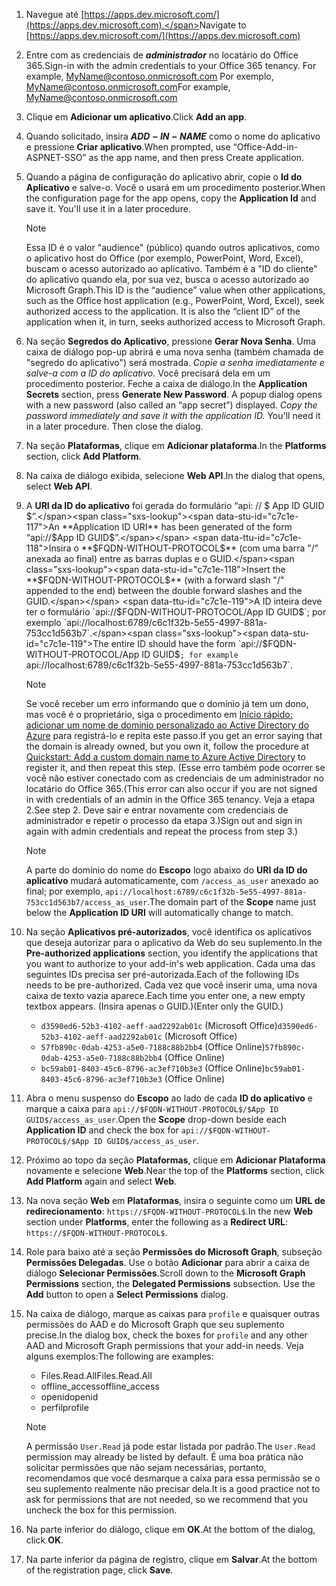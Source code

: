 

1. <span data-ttu-id="c7c1e-101">Navegue até [https://apps.dev.microsoft.com/](https://apps.dev.microsoft.com).</span><span class="sxs-lookup"><span data-stu-id="c7c1e-101">Navigate to [https://apps.dev.microsoft.com/](https://apps.dev.microsoft.com)</span></span>

1. <span data-ttu-id="c7c1e-102">Entre com as credenciais de ***administrador*** no locatário do Office 365.</span><span class="sxs-lookup"><span data-stu-id="c7c1e-102">Sign-in with the admin credentials to your Office 365 tenancy. For example, MyName@contoso.onmicrosoft.com</span></span> <span data-ttu-id="c7c1e-103">Por exemplo, MyName@contoso.onmicrosoft.com</span><span class="sxs-lookup"><span data-stu-id="c7c1e-103">For example, MyName@contoso.onmicrosoft.com</span></span>

1. <span data-ttu-id="c7c1e-104">Clique em **Adicionar um aplicativo**.</span><span class="sxs-lookup"><span data-stu-id="c7c1e-104">Click **Add an app**.</span></span>

1. <span data-ttu-id="c7c1e-105">Quando solicitado, insira **$ADD-IN-NAME$** como o nome do aplicativo e pressione **Criar aplicativo**.</span><span class="sxs-lookup"><span data-stu-id="c7c1e-105">When prompted, use “Office-Add-in-ASPNET-SSO” as the app name, and then press Create application.</span></span>

1. <span data-ttu-id="c7c1e-p102">Quando a página de configuração do aplicativo abrir, copie o **Id do Aplicativo** e salve-o. Você o usará em um procedimento posterior.</span><span class="sxs-lookup"><span data-stu-id="c7c1e-p102">When the configuration page for the app opens, copy the **Application Id** and save it. You'll use it in a later procedure.</span></span>

    > [!NOTE]
    > <span data-ttu-id="c7c1e-p103">Essa ID é o valor "audience" (público) quando outros aplicativos, como o aplicativo host do Office (por exemplo, PowerPoint, Word, Excel), buscam o acesso autorizado ao aplicativo. Também é a "ID do cliente" do aplicativo quando ela, por sua vez, busca o acesso autorizado ao Microsoft Graph.</span><span class="sxs-lookup"><span data-stu-id="c7c1e-p103">This ID is the “audience” value when other applications, such as the Office host application (e.g., PowerPoint, Word, Excel), seek authorized access to the application. It is also the “client ID” of the application when it, in turn, seeks authorized access to Microsoft Graph.</span></span>

1. <span data-ttu-id="c7c1e-p104">Na seção **Segredos do Aplicativo**, pressione **Gerar Nova Senha**. Uma caixa de diálogo pop-up abrirá e uma nova senha (também chamada de "segredo do aplicativo") será mostrada. *Copie a senha imediatamente e salve-a com a ID do aplicativo.* Você precisará dela em um procedimento posterior. Feche a caixa de diálogo.</span><span class="sxs-lookup"><span data-stu-id="c7c1e-p104">In the **Application Secrets** section, press **Generate New Password**. A popup dialog opens with a new password (also called an “app secret”) displayed. *Copy the password immediately and save it with the application ID.* You'll need it in a later procedure. Then close the dialog.</span></span>

1. <span data-ttu-id="c7c1e-115">Na seção **Plataformas**, clique em **Adicionar plataforma**.</span><span class="sxs-lookup"><span data-stu-id="c7c1e-115">In the **Platforms** section, click **Add Platform**.</span></span>

1. <span data-ttu-id="c7c1e-116">Na caixa de diálogo exibida, selecione **Web API**.</span><span class="sxs-lookup"><span data-stu-id="c7c1e-116">In the dialog that opens, select **Web API**.</span></span>

1. <span data-ttu-id="c7c1e-117">A **URI da ID do aplicativo** foi gerada do formulário “api: // $ App ID GUID $”.</span><span class="sxs-lookup"><span data-stu-id="c7c1e-117">An **Application ID URI** has been generated of the form “api://$App ID GUID$”.</span></span> <span data-ttu-id="c7c1e-118">Insira o **$FQDN-WITHOUT-PROTOCOL$** (com uma barra "/" anexada ao final) entre as barras duplas e o GUID.</span><span class="sxs-lookup"><span data-stu-id="c7c1e-118">Insert the **$FQDN-WITHOUT-PROTOCOL$** (with a forward slash "/" appended to the end) between the double forward slashes and the GUID.</span></span> <span data-ttu-id="c7c1e-119">A ID inteira deve ter o formulário `api://$FQDN-WITHOUT-PROTOCOL$/$App ID GUID$`; por exemplo `api://localhost:6789/c6c1f32b-5e55-4997-881a-753cc1d563b7`.</span><span class="sxs-lookup"><span data-stu-id="c7c1e-119">The entire ID should have the form `api://$FQDN-WITHOUT-PROTOCOL$/$App ID GUID$`; for example `api://localhost:6789/c6c1f32b-5e55-4997-881a-753cc1d563b7`.</span></span>

    > [!NOTE]
    > <span data-ttu-id="c7c1e-120">Se você receber um erro informando que o domínio já tem um dono, mas você é o proprietário, siga o procedimento em [Início rápido: adicionar um nome de domínio personalizado ao Active Directory do Azure](https://docs.microsoft.com/azure/active-directory/add-custom-domain) para registrá-lo e repita este passo.</span><span class="sxs-lookup"><span data-stu-id="c7c1e-120">If you get an error saying that the domain is already owned, but you own it, follow the procedure at [Quickstart: Add a custom domain name to Azure Active Directory](https://docs.microsoft.com/azure/active-directory/add-custom-domain) to register it, and then repeat this step.</span></span> <span data-ttu-id="c7c1e-121">(Esse erro também pode ocorrer se você não estiver conectado com as credenciais de um administrador no locatário do Office 365.</span><span class="sxs-lookup"><span data-stu-id="c7c1e-121">(This error can also occur if you are not signed in with credentials of an admin in the Office 365 tenancy.</span></span> <span data-ttu-id="c7c1e-122">Veja a etapa 2.</span><span class="sxs-lookup"><span data-stu-id="c7c1e-122">See step 2.</span></span> <span data-ttu-id="c7c1e-123">Deve sair e entrar novamente com credenciais de administrador e repetir o processo da etapa 3.)</span><span class="sxs-lookup"><span data-stu-id="c7c1e-123">Sign out and sign in again with admin credentials and repeat the process from step 3.)</span></span>

    > [!NOTE]
    > <span data-ttu-id="c7c1e-124">A parte do domínio do nome do **Escopo** logo abaixo do **URI da ID do aplicativo** mudará automaticamente, com `/access_as_user` anexado ao final; por exemplo, `api://localhost:6789/c6c1f32b-5e55-4997-881a-753cc1d563b7/access_as_user`.</span><span class="sxs-lookup"><span data-stu-id="c7c1e-124">The domain part of the **Scope** name just below the **Application ID URI** will automatically change to match.</span></span>

1. <span data-ttu-id="c7c1e-125">Na seção **Aplicativos pré-autorizados**, você identifica os aplicativos que deseja autorizar para o aplicativo da Web do seu suplemento.</span><span class="sxs-lookup"><span data-stu-id="c7c1e-125">In the **Pre-authorized applications** section, you identify the applications that you want to authorize to your add-in's web application.</span></span> <span data-ttu-id="c7c1e-126">Cada uma das seguintes IDs precisa ser pré-autorizada.</span><span class="sxs-lookup"><span data-stu-id="c7c1e-126">Each of the following IDs needs to be pre-authorized.</span></span> <span data-ttu-id="c7c1e-127">Cada vez que você inserir uma, uma nova caixa de texto vazia aparece.</span><span class="sxs-lookup"><span data-stu-id="c7c1e-127">Each time you enter one, a new empty textbox appears.</span></span> <span data-ttu-id="c7c1e-128">(Insira apenas o GUID.)</span><span class="sxs-lookup"><span data-stu-id="c7c1e-128">(Enter only the GUID.)</span></span>
    * <span data-ttu-id="c7c1e-129">`d3590ed6-52b3-4102-aeff-aad2292ab01c` (Microsoft Office)</span><span class="sxs-lookup"><span data-stu-id="c7c1e-129">`d3590ed6-52b3-4102-aeff-aad2292ab01c` (Microsoft Office)</span></span>
    * <span data-ttu-id="c7c1e-130">`57fb890c-0dab-4253-a5e0-7188c88b2bb4` (Office Online)</span><span class="sxs-lookup"><span data-stu-id="c7c1e-130">`57fb890c-0dab-4253-a5e0-7188c88b2bb4` (Office Online)</span></span>
    * <span data-ttu-id="c7c1e-131">`bc59ab01-8403-45c6-8796-ac3ef710b3e3` (Office Online)</span><span class="sxs-lookup"><span data-stu-id="c7c1e-131">`bc59ab01-8403-45c6-8796-ac3ef710b3e3` (Office Online)</span></span>

1. <span data-ttu-id="c7c1e-132">Abra o menu suspenso do **Escopo** ao lado de cada **ID do aplicativo** e marque a caixa para `api://$FQDN-WITHOUT-PROTOCOL$/$App ID GUID$/access_as_user`.</span><span class="sxs-lookup"><span data-stu-id="c7c1e-132">Open the **Scope** drop-down beside each **Application ID** and check the box for `api://$FQDN-WITHOUT-PROTOCOL$/$App ID GUID$/access_as_user`.</span></span>

1. <span data-ttu-id="c7c1e-133">Próximo ao topo da seção **Plataformas**, clique em **Adicionar Plataforma** novamente e selecione **Web**.</span><span class="sxs-lookup"><span data-stu-id="c7c1e-133">Near the top of the **Platforms** section, click **Add Platform** again and select **Web**.</span></span>

1. <span data-ttu-id="c7c1e-134">Na nova seção **Web** em **Plataformas**, insira o seguinte como um **URL de redirecionamento**: `https://$FQDN-WITHOUT-PROTOCOL$`.</span><span class="sxs-lookup"><span data-stu-id="c7c1e-134">In the new **Web** section under **Platforms**, enter the following as a **Redirect URL**: `https://$FQDN-WITHOUT-PROTOCOL$`.</span></span>

1. <span data-ttu-id="c7c1e-p108">Role para baixo até a seção **Permissões do Microsoft Graph**, subseção **Permissões Delegadas**. Use o botão **Adicionar** para abrir a caixa de diálogo **Selecionar Permissões**.</span><span class="sxs-lookup"><span data-stu-id="c7c1e-p108">Scroll down to the **Microsoft Graph Permissions** section, the **Delegated Permissions** subsection. Use the **Add** button to open a **Select Permissions** dialog.</span></span>

1. <span data-ttu-id="c7c1e-137">Na caixa de diálogo, marque as caixas para `profile` e quaisquer outras permissões do AAD e do Microsoft Graph que seu suplemento precise.</span><span class="sxs-lookup"><span data-stu-id="c7c1e-137">In the dialog box, check the boxes for `profile` and any other AAD and Microsoft Graph permissions that your add-in needs.</span></span> <span data-ttu-id="c7c1e-138">Veja alguns exemplos:</span><span class="sxs-lookup"><span data-stu-id="c7c1e-138">The following are examples:</span></span>

    * <span data-ttu-id="c7c1e-139">Files.Read.All</span><span class="sxs-lookup"><span data-stu-id="c7c1e-139">Files.Read.All</span></span>
    * <span data-ttu-id="c7c1e-140">offline_access</span><span class="sxs-lookup"><span data-stu-id="c7c1e-140">offline_access</span></span>
    * <span data-ttu-id="c7c1e-141">openid</span><span class="sxs-lookup"><span data-stu-id="c7c1e-141">openid</span></span>
    * <span data-ttu-id="c7c1e-142">perfil</span><span class="sxs-lookup"><span data-stu-id="c7c1e-142">profile</span></span>

    > [!NOTE]
    > <span data-ttu-id="c7c1e-143">A permissão `User.Read` já pode estar listada por padrão.</span><span class="sxs-lookup"><span data-stu-id="c7c1e-143">The `User.Read` permission may already be listed by default.</span></span> <span data-ttu-id="c7c1e-144">É uma boa prática não solicitar permissões que não sejam necessárias, portanto, recomendamos que você desmarque a caixa para essa permissão se o seu suplemento realmente não precisar dela.</span><span class="sxs-lookup"><span data-stu-id="c7c1e-144">It is a good practice not to ask for permissions that are not needed, so we recommend that you uncheck the box for this permission.</span></span>

1. <span data-ttu-id="c7c1e-145">Na parte inferior do diálogo, clique em **OK**.</span><span class="sxs-lookup"><span data-stu-id="c7c1e-145">At the bottom of the dialog, click **OK**.</span></span>

1. <span data-ttu-id="c7c1e-146">Na parte inferior da página de registro, clique em **Salvar**.</span><span class="sxs-lookup"><span data-stu-id="c7c1e-146">At the bottom of the registration page, click **Save**.</span></span>
